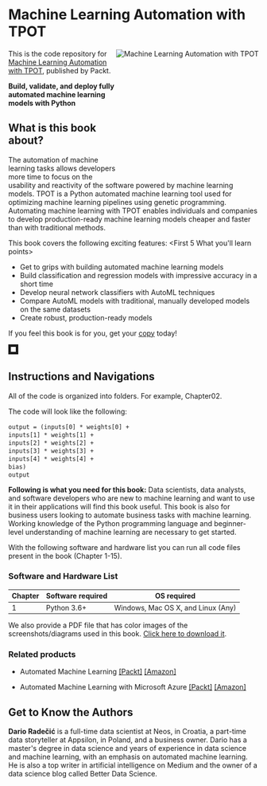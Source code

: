 # Machine Learning Automation with TPOT

<a href="https://www.packtpub.com/product/Machine%20Learning%20Automation%20with%20TPOT/9781800567887"><img src="https://static.packt-cdn.com/products/9781800567887/cover/smaller" alt="	Machine Learning Automation with TPOT" height="256px" align="right"></a>

This is the code repository for [Machine Learning Automation with TPOT](https://www.packtpub.com/product/Machine%20Learning%20Automation%20with%20TPOT/9781800567887), published by Packt.

**Build, validate, and deploy fully automated machine learning models with Python**

## What is this book about?
The automation of machine learning tasks allows developers more time to focus on the usability and reactivity of the software powered by machine learning models. TPOT is a Python automated machine learning tool used for optimizing machine learning pipelines using genetic programming. Automating machine learning with TPOT enables individuals and companies to develop production-ready machine learning models cheaper and faster than with traditional methods.

This book covers the following exciting features: <First 5 What you'll learn points>
* Get to grips with building automated machine learning models
* Build classification and regression models with impressive accuracy in a short time
* Develop neural network classifiers with AutoML techniques
* Compare AutoML models with traditional, manually developed models on the same datasets
* Create robust, production-ready models

If you feel this book is for you, get your [copy](https://www.amazon.com/dp/180056788X) today!

<a href="https://www.packtpub.com/?utm_source=github&utm_medium=banner&utm_campaign=GitHubBanner"><img src="https://raw.githubusercontent.com/PacktPublishing/GitHub/master/GitHub.png" 
alt="https://www.packtpub.com/" border="5" /></a>


## Instructions and Navigations
All of the code is organized into folders. For example, Chapter02.

The code will look like the following:
```
output = (inputs[0] * weights[0] +
inputs[1] * weights[1] +
inputs[2] * weights[2] +
inputs[3] * weights[3] +
inputs[4] * weights[4] +
bias)
output
```

**Following is what you need for this book:**
Data scientists, data analysts, and software developers who are new to machine learning and want to use it in their applications will find this book useful. This book is also for business users looking to automate business tasks with machine learning. Working knowledge of the Python programming language and beginner-level understanding of machine learning are necessary to get started.

With the following software and hardware list you can run all code files present in the book (Chapter 1-15).

### Software and Hardware List

| Chapter  | Software required                   | OS required                        |
| -------- | ------------------------------------| -----------------------------------|
| 1        | Python 3.6+                   | Windows, Mac OS X, and Linux (Any) |



We also provide a PDF file that has color images of the screenshots/diagrams used in this book. [Click here to download it](https://static.packt-cdn.com/downloads/9781800567887_ColorImages.pdf).


### Related products
* Automated Machine Learning [[Packt]](https://www.packtpub.com/product/automated-machine-learning/9781800567689) [[Amazon]](https://www.amazon.com/dp/1800567685)

* Automated Machine Learning with Microsoft Azure [[Packt]](https://www.packtpub.com/product/Automated%20Machine%20Learning%20with%20Microsoft%20Azure/9781800565319) [[Amazon]](https://www.amazon.com/dp/1800565313)

## Get to Know the Authors
**Dario Radečić**
is a full-time data scientist at Neos, in Croatia, a part-time data storyteller at Appsilon, in Poland, and a business owner. Dario has a master's degree in data science and years of experience in data science and machine learning, with an emphasis on automated machine learning. He is also a top writer in artificial intelligence on Medium and the owner of a data science blog called Better Data Science.
